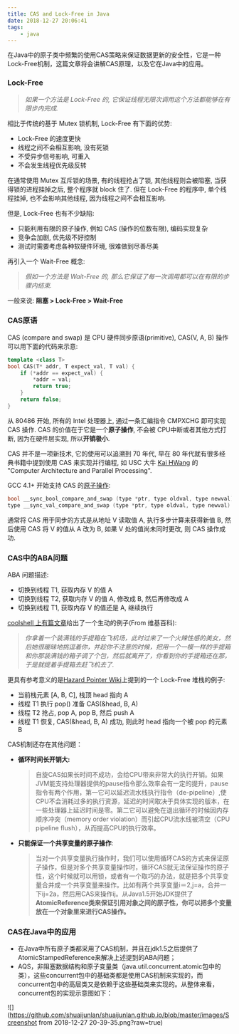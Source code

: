 ```yaml
---
title: CAS and Lock-Free in Java
date: 2018-12-27 20:06:41
tags:
    - java
---
```


在Java中的原子类中频繁的使用CAS策略来保证数据更新的安全性，它是一种Lock-Free机制，这篇文章将会讲解CAS原理，以及它在Java中的应用。

<!-- more -->

### Lock-Free

> *如果一个方法是 Lock-Free 的, 它保证线程无限次调用这个方法都能够在有限步内完成.*

相比于传统的基于 Mutex 锁机制, Lock-Free 有下面的优势:

- Lock-Free 的速度更快
- 线程之间不会相互影响, 没有死锁
- 不受异步信号影响, 可重入
- 不会发生线程优先级反转

在通常使用 Mutex 互斥锁的场景, 有的线程抢占了锁, 其他线程则会被阻塞, 当获得锁的进程挂掉之后, 整个程序就 block 住了. 但在 Lock-Free 的程序中, 单个线程挂掉, 也不会影响其他线程, 因为线程之间不会相互影响.

但是, Lock-Free 也有不少缺陷:

- 只能利用有限的原子操作, 例如 CAS (操作的位数有限), 编码实现复杂
- 竞争会加剧, 优先级不好控制
- 测试时需要考虑各种软硬件环境, 很难做到尽善尽美

再引入一个 Wait-Free 概念:

> *假如一个方法是 Wait-Free 的, 那么它保证了每一次调用都可以在有限的步骤内结束.*

一般来说: **阻塞 > Lock-Free > Wait-Free**

### CAS原语

CAS (compare and swap) 是 CPU 硬件同步原语(primitive), CAS(V, A, B) 操作可以用下面的代码来示意:

```cpp
template <class T>
bool CAS(T* addr, T expect_val, T val) {
    if (*addr == expect_val) {
        *addr = val;
        return true;
    }
    return false;
}
```

从 80486 开始, 所有的 Intel 处理器上, 通过一条汇编指令 CMPXCHG 即可实现 CAS 操作. CAS 的价值在于它是一个**原子操作**, 不会被 CPU中断或者其他方式打断, 因为在硬件层实现, 所以**开销极小**.

CAS 并不是一项新技术, 它的使用可以追溯到 70 年代, 早在 80 年代就有很多经典书籍中提到使用 CAS 来实现并行编程, 如 USC 大牛 [Kai HWang](http://gridsec.usc.edu/Hwang.html) 的 "Computer Architecture and Parallel Processing".

GCC 4.1+ 开始支持 CAS 的[原子操作](https://gcc.gnu.org/onlinedocs/gcc-4.1.1/gcc/Atomic-Builtins.html):

```C
bool __sync_bool_compare_and_swap (type *ptr, type oldval, type newval)
type __sync_val_compare_and_swap (type *ptr, type oldval, type newval)
```

通常将 CAS 用于同步的方式是从地址 V 读取值 A, 执行多步计算来获得新值 B, 然后使用 CAS 将 V 的值从 A 改为 B, 如果 V 处的值尚未同时更改, 则 CAS 操作成功.

### CAS中的ABA问题

ABA 问题描述:

- 切换到线程 T1, 获取内存 V 的值 A
- 切换到线程 T2, 获取内存 V 的值 A, 修改成 B, 然后再修改成 A
- 切换到线程 T1, 获取内存 V 的值还是 A, 继续执行

[coolshell 上有篇文章](http://coolshell.cn/articles/8239.html)给出了一个生动的例子(From 维基百科):

> *你拿着一个装满钱的手提箱在飞机场，此时过来了一个火辣性感的美女，然后她很暖昧地挑逗着你，并趁你不注意的时候，把用一个一模一样的手提箱和你那装满钱的箱子调了个包，然后就离开了，你看到你的手提箱还在那，于是就提着手提箱去赶飞机去了.*

更具有参考意义的是[Hazard Pointer Wiki](http://en.wikipedia.org/wiki/Hazard_pointer)上提到的一个 Lock-Free 堆栈的例子:

- 当前栈元素 [A, B, C], 栈顶 head 指向 A
- 线程 T1 执行 pop() 准备 CAS(&head, B, A)
- 线程 T2 抢占, pop A, pop B, 然后 push A
- 线程 T1 恢复, CAS(&head, B, A) 成功, 则此时 head 指向一个被 pop 的元素 B

CAS机制还存在其他问题：

* **循环时间长开销大:**

  > 自旋CAS如果长时间不成功，会给CPU带来非常大的执行开销。如果JVM能支持处理器提供的pause指令那么效率会有一定的提升，pause指令有两个作用，第一它可以延迟流水线执行指令（de-pipeline）,使CPU不会消耗过多的执行资源，延迟的时间取决于具体实现的版本，在一些处理器上延迟时间是零。第二它可以避免在退出循环的时候因内存顺序冲突（memory order violation）而引起CPU流水线被清空（CPU pipeline flush），从而提高CPU的执行效率。

* **只能保证一个共享变量的原子操作**:

  > 当对一个共享变量执行操作时，我们可以使用循环CAS的方式来保证原子操作，但是对多个共享变量操作时，循环CAS就无法保证操作的原子性，这个时候就可以用锁，或者有一个取巧的办法，就是把多个共享变量合并成一个共享变量来操作。比如有两个共享变量i＝2,j=a，合并一下ij=2a，然后用CAS来操作ij。从Java1.5开始JDK提供了**AtomicReference类来保证引用对象之间的原子性，你可以把多个变量放在一个对象里来进行CAS操作。**

### CAS在Java中的应用

* 在Java中所有原子类都采用了CAS机制，并且在jdk1.5之后提供了AtomicStampedReference来解决上述提到的ABA问题；
* AQS，非阻塞数据结构和原子变量类（java.util.concurrent.atomic包中的类），这些concurrent包中的基础类都是使用CAS机制来实现的，而concurrent包中的高层类又是依赖于这些基础类来实现的。从整体来看，concurrent包的实现示意图如下：

![](https://github.com/shuaijunlan/shuaijunlan.github.io/blob/master/images/Screenshot from 2018-12-27 20-39-35.png?raw=true)